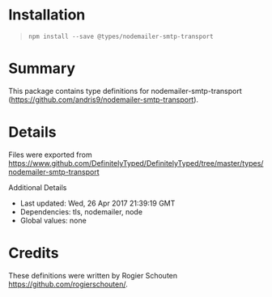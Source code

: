 # Installation
> `npm install --save @types/nodemailer-smtp-transport`

# Summary
This package contains type definitions for nodemailer-smtp-transport (https://github.com/andris9/nodemailer-smtp-transport).

# Details
Files were exported from https://www.github.com/DefinitelyTyped/DefinitelyTyped/tree/master/types/nodemailer-smtp-transport

Additional Details
 * Last updated: Wed, 26 Apr 2017 21:39:19 GMT
 * Dependencies: tls, nodemailer, node
 * Global values: none

# Credits
These definitions were written by Rogier Schouten <https://github.com/rogierschouten/>.
